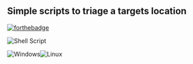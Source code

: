 ## Simple scripts to triage a targets location
[![forthebadge](https://forthebadge.com/images/badges/made-with-python.svg)](https://forthebadge.com) 

![Shell Script](https://img.shields.io/badge/shell_script-%23121011.svg?style=for-the-badge&logo=gnu-bash&logoColor=white) 

![Windows](https://img.shields.io/badge/Windows-0078D6?style=for-the-badge&logo=windows&logoColor=white)![Linux](https://img.shields.io/badge/Linux-FCC624?style=for-the-badge&logo=linux&logoColor=black)

